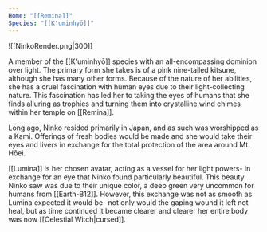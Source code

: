 ```yaml
---
Home: "[[Remina]]"
Species: "[[K'uminhyō]]"
---
```

![[NinkoRender.png|300]]

A member of the [[K'uminhyō]] species with an all-encompassing dominion over light. The primary form she takes is of a pink nine-tailed kitsune, although she has many other forms. Because of the nature of her abilities, she has a cruel fascination with human eyes due to their light-collecting nature. This fascination has led her to taking the eyes of humans that she finds alluring as trophies and turning them into crystalline wind chimes within her temple on [[Remina]]. 

Long ago, Ninko resided primarily in Japan, and as such was worshipped as a Kami. Offerings of fresh bodies would be made and she would take their eyes and livers in exchange for the total protection of the area around Mt. Hōei.

[[Lumina]] is her chosen avatar, acting as a vessel for her light powers- in exchange for an eye that Ninko found particularly beautiful. This beauty Ninko saw was due to their unique color, a deep green very uncommon for humans from [[Earth-B12]]. However, this exchange was not as smooth as Lumina expected it would be- not only would the gaping wound it left not heal, but as time continued it became clearer and clearer her entire body was now [[Celestial Witch|cursed]].